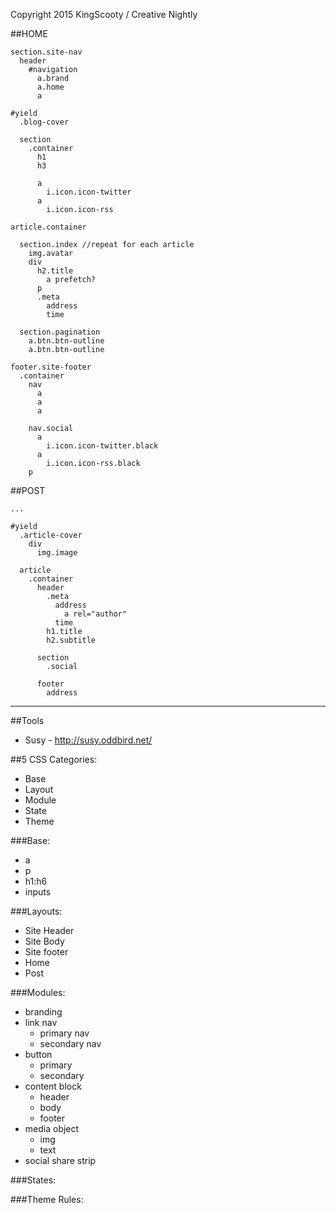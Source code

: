 Copyright 2015 KingScooty / Creative Nightly


##HOME

```
section.site-nav
  header
    #navigation
      a.brand
      a.home
      a

#yield
  .blog-cover

  section
    .container
      h1
      h3

      a
        i.icon.icon-twitter
      a
        i.icon.icon-rss

article.container
  
  section.index //repeat for each article
    img.avatar
    div
      h2.title
        a prefetch?
      p
      .meta
        address
        time

  section.pagination
    a.btn.btn-outline
    a.btn.btn-outline

footer.site-footer
  .container
    nav
      a
      a
      a

    nav.social
      a
        i.icon.icon-twitter.black
      a
        i.icon.icon-rss.black
    p

```

##POST
```
...

#yield
  .article-cover
    div
      img.image

  article
    .container
      header
        .meta
          address
            a rel="author"
          time
        h1.title
        h2.subtitle

      section
        .social

      footer
        address
```

-----

##Tools

- Susy - http://susy.oddbird.net/

##5 CSS Categories:

- Base
- Layout
- Module
- State
- Theme

###Base:
- a
- p
- h1:h6
- inputs

###Layouts:
- Site Header
- Site Body
- Site footer
- Home
- Post

###Modules:

- branding
- link nav
    - primary nav
    - secondary nav
- button
    - primary
    - secondary
- content block
    - header
    - body
    - footer
- media object
    - img
    - text
- social share strip

###States:

###Theme Rules:
